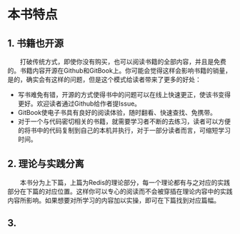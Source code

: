 # 本书特点

## 1. 书籍也开源

    打破传统方式，即使你没有购买，也可以阅读书籍的全部内容，并且是免费的。书籍内容开源在Github和GitBook上。你可能会觉得这样会影响书籍的销量，是的，确实会有这样的问题，但是这个模式给读者带来了更多的好处：

* 写书难免有错，开源的方式使得书中的问题可以在线上快速更正，使该书变得更好。欢迎读者通过Github给作者提Issue。
* GitBook使电子书具有良好的阅读体验，随时翻看、快速查找、免携带。
* 对于一个与代码密切相关的书籍，就需要学习者不断的去练习，读者可以方便的将书中的代码复制到自己的本机并执行，对于一部分读者而言，可缩短学习时间。

## 2. 理论与实践分离

    本书分为上下篇，上篇为Redis的理论部分，每一个理论都有与之对应的实践部分在下篇的对应位置。这样你可以专心的阅读而不会被穿插在理论内容中的实践内容所影响。如果想要对所学习的内容加以实操，即可在下篇找到对应篇幅。

## 3.

